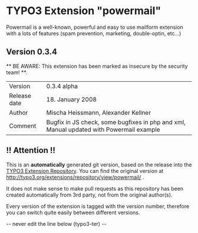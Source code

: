 # TYPO3 Extension "powermail"
Powermail is a well-known, powerful and easy to use mailform extension with a lots of features (spam prevention, marketing, double-optin, etc...)

## Version 0.3.4
** BE AWARE: This extension has been marked as insecure by the security team! **.



<table>
	<tr><td>Version</td><td>0.3.4 alpha</td></tr>
	<tr><td>Release date</td><td>18. January 2008</td></tr>
	<tr><td>Author</td><td>Mischa Heissmann, Alexander Kellner</td></tr>
	<tr><td>Comment</td><td>Bugfix in JS check, some bugfixes in php and xml, Manual updated with Powermail example</td></tr>
</table>

## !! Attention !!
This is an **automatically** generated git version, based on the release into the [TYPO3 Extension Repository](http://www.typo3.org/extensions/).
You can find the original version at http://typo3.org/extensions/repository/view/powermail/ .

It does not make sense to make pull requests as this repository has been created automatically from 3rd party, not from the original author(s).

Every version of the extension is tagged with the version number, therefore you can switch quite easily between different versions.


-- never edit the line below (typo3-ter) --